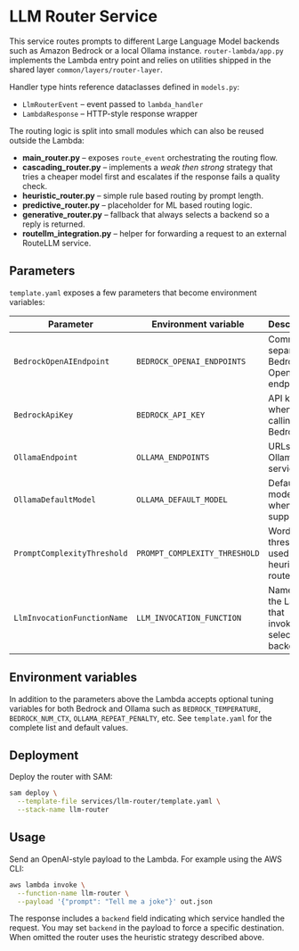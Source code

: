 # LLM Router Service

This service routes prompts to different Large Language Model backends such as Amazon Bedrock or a local Ollama instance. `router-lambda/app.py` implements the Lambda entry point and relies on utilities shipped in the shared layer `common/layers/router-layer`.

Handler type hints reference dataclasses defined in ``models.py``:

- ``LlmRouterEvent`` – event passed to ``lambda_handler``
- ``LambdaResponse`` – HTTP-style response wrapper

The routing logic is split into small modules which can also be reused outside the Lambda:

- **main_router.py** – exposes `route_event` orchestrating the routing flow.
- **cascading_router.py** – implements a *weak then strong* strategy that tries a cheaper model first and escalates if the response fails a quality check.
- **heuristic_router.py** – simple rule based routing by prompt length.
- **predictive_router.py** – placeholder for ML based routing logic.
- **generative_router.py** – fallback that always selects a backend so a reply is returned.
- **routellm_integration.py** – helper for forwarding a request to an external RouteLLM service.

## Parameters

`template.yaml` exposes a few parameters that become environment variables:

| Parameter | Environment variable | Description |
|-----------|----------------------|-------------|
| `BedrockOpenAIEndpoint` | `BEDROCK_OPENAI_ENDPOINTS` | Comma-separated Bedrock OpenAI endpoints |
| `BedrockApiKey` | `BEDROCK_API_KEY` | API key when calling Bedrock |
| `OllamaEndpoint` | `OLLAMA_ENDPOINTS` | URLs of Ollama services |
| `OllamaDefaultModel` | `OLLAMA_DEFAULT_MODEL` | Default model when none supplied |
| `PromptComplexityThreshold` | `PROMPT_COMPLEXITY_THRESHOLD` | Word threshold used by the heuristic router |
| `LlmInvocationFunctionName` | `LLM_INVOCATION_FUNCTION` | Name of the Lambda that invokes the selected backend |

## Environment variables

In addition to the parameters above the Lambda accepts optional tuning variables for both Bedrock and Ollama such as `BEDROCK_TEMPERATURE`, `BEDROCK_NUM_CTX`, `OLLAMA_REPEAT_PENALTY`, etc. See `template.yaml` for the complete list and default values.

## Deployment

Deploy the router with SAM:

```bash
sam deploy \
  --template-file services/llm-router/template.yaml \
  --stack-name llm-router
```

## Usage

Send an OpenAI-style payload to the Lambda. For example using the AWS CLI:

```bash
aws lambda invoke \
  --function-name llm-router \
  --payload '{"prompt": "Tell me a joke"}' out.json
```

The response includes a `backend` field indicating which service handled the request. You may set `backend` in the payload to force a specific destination. When omitted the router uses the heuristic strategy described above.

